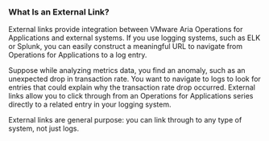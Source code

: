 ### What Is an External Link?

External links provide integration between VMware Aria Operations for Applications and external systems. If you use logging systems, such as ELK or Splunk, you can easily construct a meaningful URL to navigate from Operations for Applications to a log entry.

Suppose while analyzing metrics data, you find an anomaly, such as an unexpected drop in transaction rate. You want to navigate to logs to look for entries that could explain why the transaction rate drop occurred. External links allow you to click through from an Operations for Applications series directly to a related entry in your logging system.

External links are general purpose: you can link through to any type of system, not just logs.
